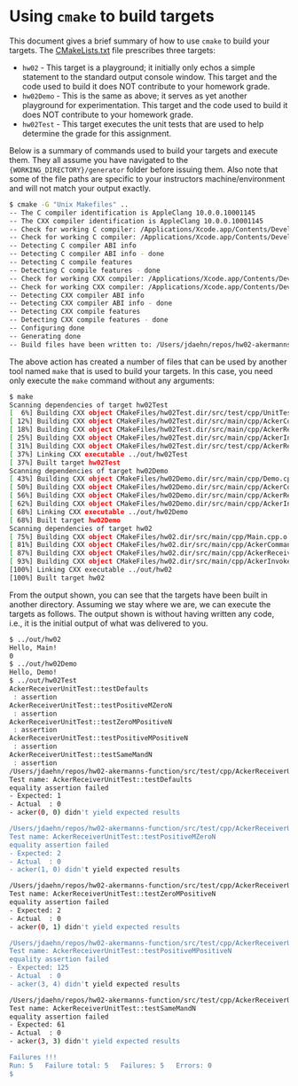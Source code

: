 # Using `cmake` to build targets

This document gives a brief summary of how to use `cmake` to build your targets. The [CMakeLists.txt](../CMakeLists.txt) file prescribes three targets:

* `hw02` - This target is a playground; it initially only echos a simple statement to the standard output console window. This target and the code used to build it does NOT contribute to your homework grade.
* `hw02Demo` - This is the same as above; it serves as yet another playground for experimentation. This target and the code used to build it does NOT contribute to your homework grade.
* `hw02Test` - This target executes the unit tests that are used to help determine the grade for this assignment.

Below is a summary of commands used to build your targets and execute them. They all assume you have navigated to the `{WORKING_DIRECTORY}/generator` folder before issuing them. Also note that some of the file paths are specific to your instructors machine/environment and will not match your output exactly.

```bash
$ cmake -G "Unix Makefiles" ..
-- The C compiler identification is AppleClang 10.0.0.10001145
-- The CXX compiler identification is AppleClang 10.0.0.10001145
-- Check for working C compiler: /Applications/Xcode.app/Contents/Developer/Toolchains/XcodeDefault.xctoolchain/usr/bin/cc
-- Check for working C compiler: /Applications/Xcode.app/Contents/Developer/Toolchains/XcodeDefault.xctoolchain/usr/bin/cc -- works
-- Detecting C compiler ABI info
-- Detecting C compiler ABI info - done
-- Detecting C compile features
-- Detecting C compile features - done
-- Check for working CXX compiler: /Applications/Xcode.app/Contents/Developer/Toolchains/XcodeDefault.xctoolchain/usr/bin/c++
-- Check for working CXX compiler: /Applications/Xcode.app/Contents/Developer/Toolchains/XcodeDefault.xctoolchain/usr/bin/c++ -- works
-- Detecting CXX compiler ABI info
-- Detecting CXX compiler ABI info - done
-- Detecting CXX compile features
-- Detecting CXX compile features - done
-- Configuring done
-- Generating done
-- Build files have been written to: /Users/jdaehn/repos/hw02-akermanns-function/generator
```

The above action has created a number of files that can be used by another tool named `make` that is used to build your targets. In this case, you need only execute the `make` command without any arguments:

```bash
$ make
Scanning dependencies of target hw02Test
[  6%] Building CXX object CMakeFiles/hw02Test.dir/src/test/cpp/UnitTestRunner.cpp.o
[ 12%] Building CXX object CMakeFiles/hw02Test.dir/src/main/cpp/AckerCommand.cpp.o
[ 18%] Building CXX object CMakeFiles/hw02Test.dir/src/main/cpp/AckerReceiver.cpp.o
[ 25%] Building CXX object CMakeFiles/hw02Test.dir/src/main/cpp/AckerInvoker.cpp.o
[ 31%] Building CXX object CMakeFiles/hw02Test.dir/src/test/cpp/AckerReceiverUnitTest.cpp.o
[ 37%] Linking CXX executable ../out/hw02Test
[ 37%] Built target hw02Test
Scanning dependencies of target hw02Demo
[ 43%] Building CXX object CMakeFiles/hw02Demo.dir/src/main/cpp/Demo.cpp.o
[ 50%] Building CXX object CMakeFiles/hw02Demo.dir/src/main/cpp/AckerCommand.cpp.o
[ 56%] Building CXX object CMakeFiles/hw02Demo.dir/src/main/cpp/AckerReceiver.cpp.o
[ 62%] Building CXX object CMakeFiles/hw02Demo.dir/src/main/cpp/AckerInvoker.cpp.o
[ 68%] Linking CXX executable ../out/hw02Demo
[ 68%] Built target hw02Demo
Scanning dependencies of target hw02
[ 75%] Building CXX object CMakeFiles/hw02.dir/src/main/cpp/Main.cpp.o
[ 81%] Building CXX object CMakeFiles/hw02.dir/src/main/cpp/AckerCommand.cpp.o
[ 87%] Building CXX object CMakeFiles/hw02.dir/src/main/cpp/AckerReceiver.cpp.o
[ 93%] Building CXX object CMakeFiles/hw02.dir/src/main/cpp/AckerInvoker.cpp.o
[100%] Linking CXX executable ../out/hw02
[100%] Built target hw02
```

From the output shown, you can see that the targets have been built in another directory. Assuming we stay where we are, we can execute the targets as follows. The output shown is without having written any code, i.e., it is the initial output of what was delivered to you.

```bash
$ ../out/hw02
Hello, Main!
0
$ ../out/hw02Demo
Hello, Demo!
$ ../out/hw02Test
AckerReceiverUnitTest::testDefaults
 : assertion
AckerReceiverUnitTest::testPositiveMZeroN
 : assertion
AckerReceiverUnitTest::testZeroMPositiveN
 : assertion
AckerReceiverUnitTest::testPositiveMPositiveN
 : assertion
AckerReceiverUnitTest::testSameMandN
 : assertion
/Users/jdaehn/repos/hw02-akermanns-function/src/test/cpp/AckerReceiverUnitTest.cpp:32: Assertion
Test name: AckerReceiverUnitTest::testDefaults
equality assertion failed
- Expected: 1
- Actual  : 0
- acker(0, 0) didn't yield expected results

/Users/jdaehn/repos/hw02-akermanns-function/src/test/cpp/AckerReceiverUnitTest.cpp:39: Assertion
Test name: AckerReceiverUnitTest::testPositiveMZeroN
equality assertion failed
- Expected: 2
- Actual  : 0
- acker(1, 0) didn't yield expected results

/Users/jdaehn/repos/hw02-akermanns-function/src/test/cpp/AckerReceiverUnitTest.cpp:46: Assertion
Test name: AckerReceiverUnitTest::testZeroMPositiveN
equality assertion failed
- Expected: 2
- Actual  : 0
- acker(0, 1) didn't yield expected results

/Users/jdaehn/repos/hw02-akermanns-function/src/test/cpp/AckerReceiverUnitTest.cpp:53: Assertion
Test name: AckerReceiverUnitTest::testPositiveMPositiveN
equality assertion failed
- Expected: 125
- Actual  : 0
- acker(3, 4) didn't yield expected results

/Users/jdaehn/repos/hw02-akermanns-function/src/test/cpp/AckerReceiverUnitTest.cpp:60: Assertion
Test name: AckerReceiverUnitTest::testSameMandN
equality assertion failed
- Expected: 61
- Actual  : 0
- acker(3, 3) didn't yield expected results

Failures !!!
Run: 5   Failure total: 5   Failures: 5   Errors: 0
$
```